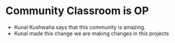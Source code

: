 # Community Classroom is OP

- Kunal Kushwaha says that this community is amazing.
- Kunal made this change
we are making changes in this projects
